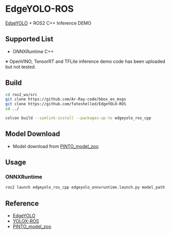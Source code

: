 # EdgeYOLO-ROS

[EdgeYOLO](https://github.com/LSH9832/edgeyolo) + ROS2 C++ Inference DEMO

## Supported List
- ONNXRuntime C++

※ OpenVINO, TensorRT and TFLite inference demo code has been uploaded but not tested.

## Build
```bash
cd ros2_ws/src
git clone https://github.com/Ar-Ray-code/bbox_ex_msgs
git clone https://github.com/fateshelled/EdgeYOLO-ROS
cd ../

colcon build --symlink-install --packages-up-to edgeyolo_ros_cpp
```

## Model Download
- Model download from [PINTO_model_zoo](https://github.com/PINTO0309/PINTO_model_zoo/blob/main/356_EdgeYOLO/download_nopost.sh)

## Usage
### ONNXRuntime
```bash
ros2 launch edgeyolo_ros_cpp edgeyolo_onnxruntime.launch.py model_path:=edgeyolo_tiny_coco_416x416.onnx
```

## Reference
- [EdgeYOLO](https://github.com/LSH9832/edgeyolo)
- [YOLOX-ROS](https://github.com/Ar-Ray-code/YOLOX-ROS)
- [PINTO_model_zoo](https://github.com/PINTO0309/PINTO_model_zoo)
